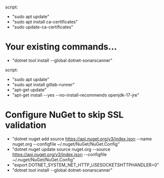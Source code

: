 script:
  - "sudo apt update"
  - "sudo apt install ca-certificates"
  - "sudo update-ca-certificates"
  # Your existing commands...
  - "dotnet tool install --global dotnet-sonarscanner"

script:
  - "sudo apt update"
  - "sudo apt install gitlab-runner"
  - "apt-get update"
  - "apt-get install --yes --no-install-recommends openjdk-17-jre"
  # Configure NuGet to skip SSL validation
  - "dotnet nuget add source https://api.nuget.org/v3/index.json --name nuget.org --configfile ~/.nuget/NuGet/NuGet.Config"
  - "dotnet nuget update source nuget.org --source https://api.nuget.org/v3/index.json --configfile ~/.nuget/NuGet/NuGet.Config"
  - "export DOTNET_SYSTEM_NET_HTTP_USESOCKETSHTTPHANDLER=0"
  - "dotnet tool install --global dotnet-sonarscanner"
